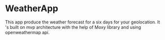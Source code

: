 # WeatherApp
This app produce the weather forecast for a six days for your geolocation. 
It 's built on mvp architecture with the help of Moxy library and using openweathermap api.
